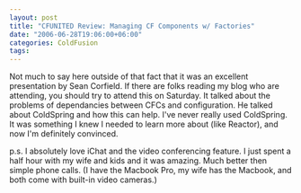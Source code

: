 ```yaml
---
layout: post
title: "CFUNITED Review: Managing CF Components w/ Factories"
date: "2006-06-28T19:06:00+06:00"
categories: ColdFusion 
tags: 
---
```


Not much to say here outside of that fact that it was an excellent presentation by Sean Corfield. If there are folks reading my blog who are attending, you should try to attend this on Saturday. It talked about the problems of dependancies between CFCs and configuration. He talked about ColdSpring and how this can help. I've never really used ColdSpring. It was something I knew I needed to learn more about (like Reactor), and now I'm definitely convinced. 

p.s. I absolutely love iChat and the video conferencing feature. I just spent a half hour with my wife and kids and it was amazing. Much better then simple phone calls. (I have the Macbook Pro, my wife has the Macbook, and both come with built-in video cameras.)